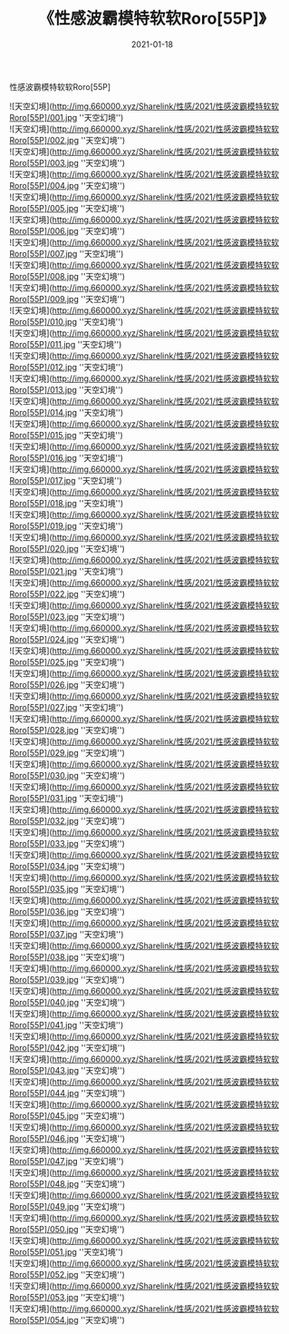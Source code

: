 ﻿---
layout: post
title:  《性感波霸模特软软Roro[55P]》
date:   2021-01-18
img: http://img.660000.xyz/Sharelink/性感/2021/性感波霸模特软软Roro[55P]/000.jpg
categories: [美女, 性感, 泳衣]
---

性感波霸模特软软Roro[55P]



![天空幻境](http://img.660000.xyz/Sharelink/性感/2021/性感波霸模特软软Roro[55P]/001.jpg ''天空幻境'') <br>
![天空幻境](http://img.660000.xyz/Sharelink/性感/2021/性感波霸模特软软Roro[55P]/002.jpg ''天空幻境'') <br>
![天空幻境](http://img.660000.xyz/Sharelink/性感/2021/性感波霸模特软软Roro[55P]/003.jpg ''天空幻境'') <br>
![天空幻境](http://img.660000.xyz/Sharelink/性感/2021/性感波霸模特软软Roro[55P]/004.jpg ''天空幻境'') <br>
![天空幻境](http://img.660000.xyz/Sharelink/性感/2021/性感波霸模特软软Roro[55P]/005.jpg ''天空幻境'') <br>
![天空幻境](http://img.660000.xyz/Sharelink/性感/2021/性感波霸模特软软Roro[55P]/006.jpg ''天空幻境'') <br>
![天空幻境](http://img.660000.xyz/Sharelink/性感/2021/性感波霸模特软软Roro[55P]/007.jpg ''天空幻境'') <br>
![天空幻境](http://img.660000.xyz/Sharelink/性感/2021/性感波霸模特软软Roro[55P]/008.jpg ''天空幻境'') <br>
![天空幻境](http://img.660000.xyz/Sharelink/性感/2021/性感波霸模特软软Roro[55P]/009.jpg ''天空幻境'') <br>
![天空幻境](http://img.660000.xyz/Sharelink/性感/2021/性感波霸模特软软Roro[55P]/010.jpg ''天空幻境'') <br>
![天空幻境](http://img.660000.xyz/Sharelink/性感/2021/性感波霸模特软软Roro[55P]/011.jpg ''天空幻境'') <br>
![天空幻境](http://img.660000.xyz/Sharelink/性感/2021/性感波霸模特软软Roro[55P]/012.jpg ''天空幻境'') <br>
![天空幻境](http://img.660000.xyz/Sharelink/性感/2021/性感波霸模特软软Roro[55P]/013.jpg ''天空幻境'') <br>
![天空幻境](http://img.660000.xyz/Sharelink/性感/2021/性感波霸模特软软Roro[55P]/014.jpg ''天空幻境'') <br>
![天空幻境](http://img.660000.xyz/Sharelink/性感/2021/性感波霸模特软软Roro[55P]/015.jpg ''天空幻境'') <br>
![天空幻境](http://img.660000.xyz/Sharelink/性感/2021/性感波霸模特软软Roro[55P]/016.jpg ''天空幻境'') <br>
![天空幻境](http://img.660000.xyz/Sharelink/性感/2021/性感波霸模特软软Roro[55P]/017.jpg ''天空幻境'') <br>
![天空幻境](http://img.660000.xyz/Sharelink/性感/2021/性感波霸模特软软Roro[55P]/018.jpg ''天空幻境'') <br>
![天空幻境](http://img.660000.xyz/Sharelink/性感/2021/性感波霸模特软软Roro[55P]/019.jpg ''天空幻境'') <br>
![天空幻境](http://img.660000.xyz/Sharelink/性感/2021/性感波霸模特软软Roro[55P]/020.jpg ''天空幻境'') <br>
![天空幻境](http://img.660000.xyz/Sharelink/性感/2021/性感波霸模特软软Roro[55P]/021.jpg ''天空幻境'') <br>
![天空幻境](http://img.660000.xyz/Sharelink/性感/2021/性感波霸模特软软Roro[55P]/022.jpg ''天空幻境'') <br>
![天空幻境](http://img.660000.xyz/Sharelink/性感/2021/性感波霸模特软软Roro[55P]/023.jpg ''天空幻境'') <br>
![天空幻境](http://img.660000.xyz/Sharelink/性感/2021/性感波霸模特软软Roro[55P]/024.jpg ''天空幻境'') <br>
![天空幻境](http://img.660000.xyz/Sharelink/性感/2021/性感波霸模特软软Roro[55P]/025.jpg ''天空幻境'') <br>
![天空幻境](http://img.660000.xyz/Sharelink/性感/2021/性感波霸模特软软Roro[55P]/026.jpg ''天空幻境'') <br>
![天空幻境](http://img.660000.xyz/Sharelink/性感/2021/性感波霸模特软软Roro[55P]/027.jpg ''天空幻境'') <br>
![天空幻境](http://img.660000.xyz/Sharelink/性感/2021/性感波霸模特软软Roro[55P]/028.jpg ''天空幻境'') <br>
![天空幻境](http://img.660000.xyz/Sharelink/性感/2021/性感波霸模特软软Roro[55P]/029.jpg ''天空幻境'') <br>
![天空幻境](http://img.660000.xyz/Sharelink/性感/2021/性感波霸模特软软Roro[55P]/030.jpg ''天空幻境'') <br>
![天空幻境](http://img.660000.xyz/Sharelink/性感/2021/性感波霸模特软软Roro[55P]/031.jpg ''天空幻境'') <br>
![天空幻境](http://img.660000.xyz/Sharelink/性感/2021/性感波霸模特软软Roro[55P]/032.jpg ''天空幻境'') <br>
![天空幻境](http://img.660000.xyz/Sharelink/性感/2021/性感波霸模特软软Roro[55P]/033.jpg ''天空幻境'') <br>
![天空幻境](http://img.660000.xyz/Sharelink/性感/2021/性感波霸模特软软Roro[55P]/034.jpg ''天空幻境'') <br>
![天空幻境](http://img.660000.xyz/Sharelink/性感/2021/性感波霸模特软软Roro[55P]/035.jpg ''天空幻境'') <br>
![天空幻境](http://img.660000.xyz/Sharelink/性感/2021/性感波霸模特软软Roro[55P]/036.jpg ''天空幻境'') <br>
![天空幻境](http://img.660000.xyz/Sharelink/性感/2021/性感波霸模特软软Roro[55P]/037.jpg ''天空幻境'') <br>
![天空幻境](http://img.660000.xyz/Sharelink/性感/2021/性感波霸模特软软Roro[55P]/038.jpg ''天空幻境'') <br>
![天空幻境](http://img.660000.xyz/Sharelink/性感/2021/性感波霸模特软软Roro[55P]/039.jpg ''天空幻境'') <br>
![天空幻境](http://img.660000.xyz/Sharelink/性感/2021/性感波霸模特软软Roro[55P]/040.jpg ''天空幻境'') <br>
![天空幻境](http://img.660000.xyz/Sharelink/性感/2021/性感波霸模特软软Roro[55P]/041.jpg ''天空幻境'') <br>
![天空幻境](http://img.660000.xyz/Sharelink/性感/2021/性感波霸模特软软Roro[55P]/042.jpg ''天空幻境'') <br>
![天空幻境](http://img.660000.xyz/Sharelink/性感/2021/性感波霸模特软软Roro[55P]/043.jpg ''天空幻境'') <br>
![天空幻境](http://img.660000.xyz/Sharelink/性感/2021/性感波霸模特软软Roro[55P]/044.jpg ''天空幻境'') <br>
![天空幻境](http://img.660000.xyz/Sharelink/性感/2021/性感波霸模特软软Roro[55P]/045.jpg ''天空幻境'') <br>
![天空幻境](http://img.660000.xyz/Sharelink/性感/2021/性感波霸模特软软Roro[55P]/046.jpg ''天空幻境'') <br>
![天空幻境](http://img.660000.xyz/Sharelink/性感/2021/性感波霸模特软软Roro[55P]/047.jpg ''天空幻境'') <br>
![天空幻境](http://img.660000.xyz/Sharelink/性感/2021/性感波霸模特软软Roro[55P]/048.jpg ''天空幻境'') <br>
![天空幻境](http://img.660000.xyz/Sharelink/性感/2021/性感波霸模特软软Roro[55P]/049.jpg ''天空幻境'') <br>
![天空幻境](http://img.660000.xyz/Sharelink/性感/2021/性感波霸模特软软Roro[55P]/050.jpg ''天空幻境'') <br>
![天空幻境](http://img.660000.xyz/Sharelink/性感/2021/性感波霸模特软软Roro[55P]/051.jpg ''天空幻境'') <br>
![天空幻境](http://img.660000.xyz/Sharelink/性感/2021/性感波霸模特软软Roro[55P]/052.jpg ''天空幻境'') <br>
![天空幻境](http://img.660000.xyz/Sharelink/性感/2021/性感波霸模特软软Roro[55P]/053.jpg ''天空幻境'') <br>
![天空幻境](http://img.660000.xyz/Sharelink/性感/2021/性感波霸模特软软Roro[55P]/054.jpg ''天空幻境'') <br>